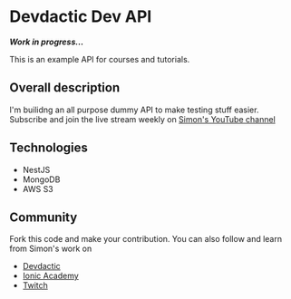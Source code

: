 # Devdactic Dev API

_**Work in progress...**_

This is an example API for courses and tutorials.

## Overall description

I'm builidng an all purpose dummy API to make testing stuff easier.
Subscribe and join the live stream weekly on [Simon's YouTube channel](https://www.youtube.com/c/SimonGrimmDev)

## Technologies

- NestJS
- MongoDB
- AWS S3

## Community

Fork this code and make your contribution. You can also follow and learn from Simon's work on

- [Devdactic](http://devdactic.com/devblog/)
- [Ionic Academy](https://ionicacademy.com/)
- [Twitch](https://www.twitch.tv/captainionic)
